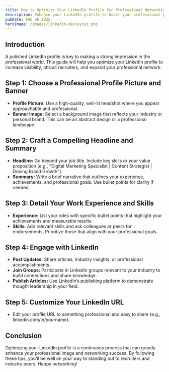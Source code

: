 ```yaml
---
title: How to Optimize Your LinkedIn Profile for Professional Networking
description: Enhance your LinkedIn profile to boost your professional presence and networking opportunities with these simple tips.
pubDate: Feb 06 2025
heroImage: /images/linkedin-devvyyxyz.png
---
```


## Introduction

A polished LinkedIn profile is key to making a strong impression in the professional world. This guide will help you optimize your LinkedIn profile to increase visibility, attract recruiters, and expand your professional network.

## Step 1: Choose a Professional Profile Picture and Banner

- **Profile Picture:** Use a high-quality, well-lit headshot where you appear approachable and professional.
- **Banner Image:** Select a background image that reflects your industry or personal brand. This can be an abstract design or a professional landscape.

## Step 2: Craft a Compelling Headline and Summary

- **Headline:** Go beyond your job title. Include key skills or your value proposition (e.g., "Digital Marketing Specialist | Content Strategist | Driving Brand Growth").
- **Summary:** Write a brief narrative that outlines your experience, achievements, and professional goals. Use bullet points for clarity if needed.

## Step 3: Detail Your Work Experience and Skills

- **Experience:** List your roles with specific bullet points that highlight your achievements and measurable results.
- **Skills:** Add relevant skills and ask colleagues or peers for endorsements. Prioritize those that align with your professional goals.

## Step 4: Engage with LinkedIn

- **Post Updates:** Share articles, industry insights, or professional accomplishments.
- **Join Groups:** Participate in LinkedIn groups relevant to your industry to build connections and share knowledge.
- **Publish Articles:** Use LinkedIn’s publishing platform to demonstrate thought leadership in your field.

## Step 5: Customize Your LinkedIn URL

- Edit your profile URL to something professional and easy to share (e.g., linkedin.com/in/yourname).

## Conclusion

Optimizing your LinkedIn profile is a continuous process that can greatly enhance your professional image and networking success. By following these tips, you'll be well on your way to standing out to recruiters and industry peers. Happy networking!